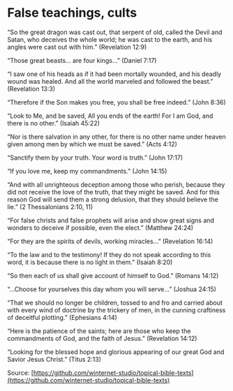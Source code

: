 False teachings, cults
======================

“So the great dragon was cast out, that serpent of old, called the Devil and Satan, who deceives the whole world; he was cast to the earth, and his angles were cast out with him.” (Revelation 12:9)

“Those great beasts... are four kings...” (Daniel 7:17)

“I saw one of his heads as if it had been mortally wounded, and his deadly wound was healed. And all the world marveled and followed the beast.” (Revelation 13:3)

“Therefore if the Son makes you free, you shall be free indeed.” (John 8:36)

“Look to Me, and be saved, All you ends of the earth! For I am God, and there is no other.” (Isaiah 45:22)

“Nor is there salvation in any other, for there is no other name under heaven given among men by which we must be saved.” (Acts 4:12)

“Sanctify them by your truth. Your word is truth.” (John 17:17)

“If you love me, keep my commandments.” (John 14:15)

“And with all unrighteous deception among those who perish, because they did not receive the love of the truth, that they might be saved. And for this reason God will send them a strong delusion, that they should believe the lie.” (2 Thessalonians 2:10, 11)

“For false christs and false prophets will arise and show great signs and wonders to deceive if possible, even the elect.” (Matthew 24:24)

“For they are the spirits of devils, working miracles...” (Revelation 16:14)

“To the law and to the testimony! If they do not speak according to this word, it is because there is no light in them.” (Isaiah 8:20)

“So then each of us shall give account of himself to God.” (Romans 14:12)

“...Choose for yourselves this day whom you will serve...” (Joshua 24:15)

“That we should no longer be children, tossed to and fro and carried about with every wind of doctrine by the trickery of men, in the cunning craftiness of deceitful plotting.” (Ephesians 4:14)

“Here is the patience of the saints; here are those who keep the commandments of God, and the faith of Jesus.” (Revelation 14:12)

“Looking for the blessed hope and glorious appearing of our great God and Savior Jesus Christ.” (Titus 2:13)


<!--
References:
13-M Cults and Caterpillars.pdf
-->

Source: [https://github.com/winternet-studio/topical-bible-texts](https://github.com/winternet-studio/topical-bible-texts)
